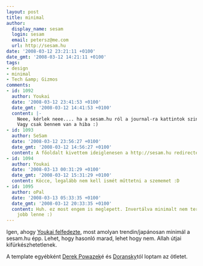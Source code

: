 ```yaml
---
layout: post
title: minimal
author:
  display_name: sesam
  login: sesam
  email: petersz@me.com
  url: http://sesam.hu
date: '2008-03-12 23:21:11 +0100'
date_gmt: '2008-03-12 14:21:11 +0100'
tags:
- design
- minimal
- Tech &amp; Gizmos
comments:
- id: 1092
  author: Youkai
  date: '2008-03-12 23:41:53 +0100'
  date_gmt: '2008-03-12 14:41:53 +0100'
  content: |-
    Neee, kérlek neee.... ha a sesam.hu ról a journal-ra kattintok szinte kiég a szemem a váltástól... vagy vissza a régit, vagy főzőmosást az egész SeSam.hu-nak fehérítővel.
    Vagy csak bennem van a hiba :)
- id: 1093
  author: SeSam
  date: '2008-03-12 23:56:27 +0100'
  date_gmt: '2008-03-12 14:56:27 +0100'
  content: A főoldalt kivettem ideiglenesen a http://sesam.hu redirectel a journalra.
- id: 1094
  author: Youkai
  date: '2008-03-13 00:31:29 +0100'
  date_gmt: '2008-03-12 15:31:29 +0100'
  content: Köcce, legalább nem kell ismét műttetni a szememet :D
- id: 1095
  author: oPal
  date: '2008-03-13 05:33:35 +0100'
  date_gmt: '2008-03-12 20:33:35 +0100'
  content: Huh. ez most engem is meglepett. Invertálva minimalt nem tervezel? :) ugy
    jobb lenne :)
---
```


Igen, ahogy [Youkai felfedezte](http://sesam.hu/2008/03/12/olcsobb-repjegyek/#comment-10468), most amolyan trendin/japánosan minimál a sesam.hu épp. Lehet, hogy hasonló marad, lehet hogy nem. Allah útjai kifürkészhetetlenek.

A template egyébként [Derek Powazek](http://powazek.com/posts/516)é és [Doransky](http://doransky.hu)tól loptam az ötletet.
